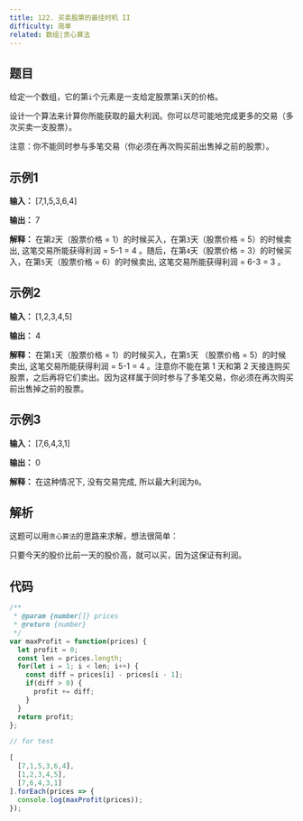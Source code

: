 ```yaml
---
title: 122. 买卖股票的最佳时机 II
difficulty: 简单
related: 数组|贪心算法
---
```


## 题目

给定一个数组，它的第`i`个元素是一支给定股票第`i`天的价格。

设计一个算法来计算你所能获取的最大利润。你可以尽可能地完成更多的交易（多次买卖一支股票）。

注意：你不能同时参与多笔交易（你必须在再次购买前出售掉之前的股票）。

## 示例1

**输入：** [7,1,5,3,6,4]

**输出：** 7

**解释：** 在第`2`天（股票价格 = 1）的时候买入，在第`3`天（股票价格 = 5）的时候卖出, 这笔交易所能获得利润 = 5-1 = 4 。随后，在第`4`天（股票价格 = 3）的时候买入，在第`5`天（股票价格 = 6）的时候卖出, 这笔交易所能获得利润 = 6-3 = 3 。

## 示例2

**输入：** [1,2,3,4,5]

**输出：** 4

**解释：** 在第`1`天（股票价格 = 1）的时候买入，在第`5`天 （股票价格 = 5）的时候卖出, 这笔交易所能获得利润 = 5-1 = 4 。注意你不能在第 1 天和第 2 天接连购买股票，之后再将它们卖出。因为这样属于同时参与了多笔交易，你必须在再次购买前出售掉之前的股票。

## 示例3

**输入：** [7,6,4,3,1]

**输出：** 0

**解释：** 在这种情况下, 没有交易完成, 所以最大利润为`0`。

## 解析

这题可以用`贪心算法`的思路来求解，想法很简单：

只要今天的股价比前一天的股价高，就可以买，因为这保证有利润。

## 代码

```js
/**
 * @param {number[]} prices
 * @return {number}
 */
var maxProfit = function(prices) {
  let profit = 0;
  const len = prices.length;
  for(let i = 1; i < len; i++) {
    const diff = prices[i] - prices[i - 1];
    if(diff > 0) {
      profit += diff;
    }
  }
  return profit;
};

// for test

[
  [7,1,5,3,6,4],
  [1,2,3,4,5],
  [7,6,4,3,1]
].forEach(prices => {
  console.log(maxProfit(prices));
});
```

